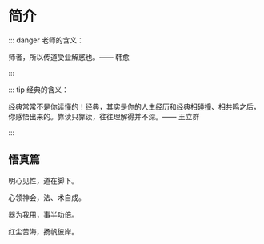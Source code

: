 # 简介

::: danger 老师的含义：

师者，所以传道受业解惑也。—— 韩愈

:::

::: tip 经典的含义：

经典常常不是你读懂的！经典，其实是你的人生经历和经典相碰撞、相共鸣之后，你感悟出来的。靠读只靠读，往往理解得并不深。—— 王立群

:::

## 悟真篇

明心见性，道在脚下。

心领神会，法、术自成。

器为我用，事半功倍。

红尘苦海，扬帆彼岸。
